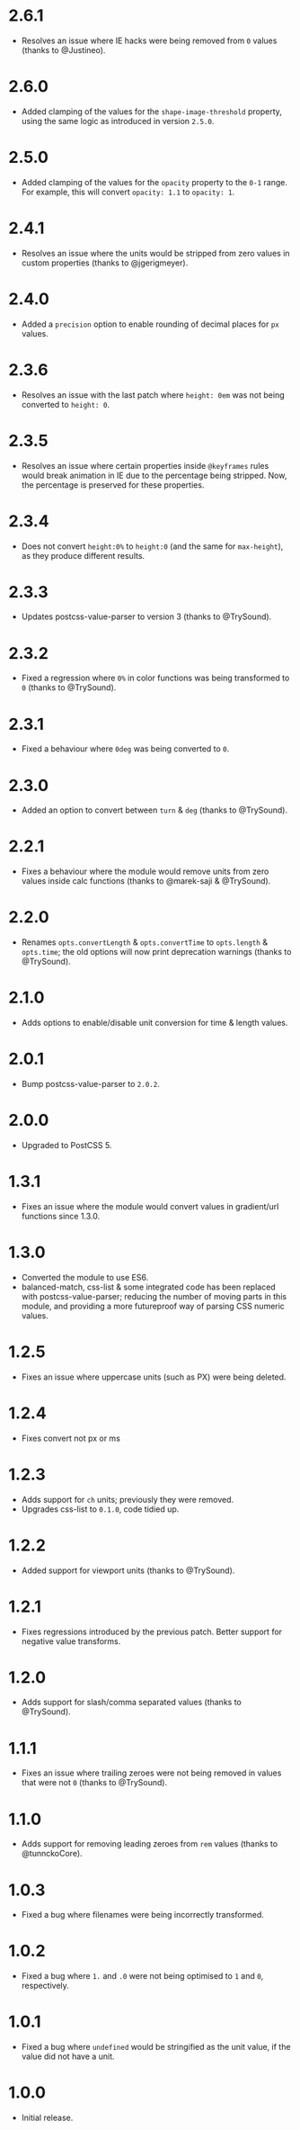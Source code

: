 <h1 id="2.6.1">2.6.1</h1>

<ul>
<li>Resolves an issue where IE hacks were being removed from <code>0</code> values
(thanks to @Justineo).</li>
</ul>

<h1 id="2.6.0">2.6.0</h1>

<ul>
<li>Added clamping of the values for the <code>shape-image-threshold</code> property, using
the same logic as introduced in version <code>2.5.0</code>.</li>
</ul>

<h1 id="2.5.0">2.5.0</h1>

<ul>
<li>Added clamping of the values for the <code>opacity</code> property to the <code>0-1</code> range.
For example, this will convert <code>opacity: 1.1</code> to <code>opacity: 1</code>.</li>
</ul>

<h1 id="2.4.1">2.4.1</h1>

<ul>
<li>Resolves an issue where the units would be stripped from zero values in
custom properties (thanks to @jgerigmeyer).</li>
</ul>

<h1 id="2.4.0">2.4.0</h1>

<ul>
<li>Added a <code>precision</code> option to enable rounding of decimal places for
<code>px</code> values.</li>
</ul>

<h1 id="2.3.6">2.3.6</h1>

<ul>
<li>Resolves an issue with the last patch where <code>height: 0em</code> was not being
converted to <code>height: 0</code>.</li>
</ul>

<h1 id="2.3.5">2.3.5</h1>

<ul>
<li>Resolves an issue where certain properties inside <code>@keyframes</code> rules would
break animation in IE due to the percentage being stripped. Now, the
percentage is preserved for these properties.</li>
</ul>

<h1 id="2.3.4">2.3.4</h1>

<ul>
<li>Does not convert <code>height:0%</code> to <code>height:0</code> (and the same for <code>max-height</code>), as
they produce different results.</li>
</ul>

<h1 id="2.3.3">2.3.3</h1>

<ul>
<li>Updates postcss-value-parser to version 3 (thanks to @TrySound).</li>
</ul>

<h1 id="2.3.2">2.3.2</h1>

<ul>
<li>Fixed a regression where <code>0%</code> in color functions was being transformed to <code>0</code>
(thanks to @TrySound).</li>
</ul>

<h1 id="2.3.1">2.3.1</h1>

<ul>
<li>Fixed a behaviour where <code>0deg</code> was being converted to <code>0</code>.</li>
</ul>

<h1 id="2.3.0">2.3.0</h1>

<ul>
<li>Added an option to convert between <code>turn</code> &amp; <code>deg</code> (thanks to @TrySound).</li>
</ul>

<h1 id="2.2.1">2.2.1</h1>

<ul>
<li>Fixes a behaviour where the module would remove units from zero values inside
calc functions (thanks to @marek-saji &amp; @TrySound).</li>
</ul>

<h1 id="2.2.0">2.2.0</h1>

<ul>
<li>Renames <code>opts.convertLength</code> &amp; <code>opts.convertTime</code> to
<code>opts.length</code> &amp; <code>opts.time</code>; the old options will now print deprecation
warnings (thanks to @TrySound).</li>
</ul>

<h1 id="2.1.0">2.1.0</h1>

<ul>
<li>Adds options to enable/disable unit conversion for time &amp; length values.</li>
</ul>

<h1 id="2.0.1">2.0.1</h1>

<ul>
<li>Bump postcss-value-parser to <code>2.0.2</code>.</li>
</ul>

<h1 id="2.0.0">2.0.0</h1>

<ul>
<li>Upgraded to PostCSS 5.</li>
</ul>

<h1 id="1.3.1">1.3.1</h1>

<ul>
<li>Fixes an issue where the module would convert values in gradient/url functions
since 1.3.0.</li>
</ul>

<h1 id="1.3.0">1.3.0</h1>

<ul>
<li>Converted the module to use ES6.</li>
<li>balanced-match, css-list &amp; some integrated code has been replaced with
postcss-value-parser; reducing the number of moving parts in this module, and
providing a more futureproof way of parsing CSS numeric values.</li>
</ul>

<h1 id="1.2.5">1.2.5</h1>

<ul>
<li>Fixes an issue where uppercase units (such as PX) were being deleted.</li>
</ul>

<h1 id="1.2.4">1.2.4</h1>

<ul>
<li>Fixes convert not px or ms</li>
</ul>

<h1 id="1.2.3">1.2.3</h1>

<ul>
<li>Adds support for <code>ch</code> units; previously they were removed.</li>
<li>Upgrades css-list to <code>0.1.0</code>, code tidied up.</li>
</ul>

<h1 id="1.2.2">1.2.2</h1>

<ul>
<li>Added support for viewport units (thanks to @TrySound).</li>
</ul>

<h1 id="1.2.1">1.2.1</h1>

<ul>
<li>Fixes regressions introduced by the previous patch. Better support for
negative value transforms.</li>
</ul>

<h1 id="1.2.0">1.2.0</h1>

<ul>
<li>Adds support for slash/comma separated values (thanks to @TrySound).</li>
</ul>

<h1 id="1.1.1">1.1.1</h1>

<ul>
<li>Fixes an issue where trailing zeroes were not being removed in
values that were not <code>0</code> (thanks to @TrySound).</li>
</ul>

<h1 id="1.1.0">1.1.0</h1>

<ul>
<li>Adds support for removing leading zeroes from <code>rem</code> values
(thanks to @tunnckoCore).</li>
</ul>

<h1 id="1.0.3">1.0.3</h1>

<ul>
<li>Fixed a bug where filenames were being incorrectly transformed.</li>
</ul>

<h1 id="1.0.2">1.0.2</h1>

<ul>
<li>Fixed a bug where <code>1.</code> and <code>.0</code> were not being optimised to <code>1</code> and <code>0</code>,
respectively.</li>
</ul>

<h1 id="1.0.1">1.0.1</h1>

<ul>
<li>Fixed a bug where <code>undefined</code> would be stringified as the unit value, if the
value did not have a unit.</li>
</ul>

<h1 id="1.0.0">1.0.0</h1>

<ul>
<li>Initial release.</li>
</ul>
